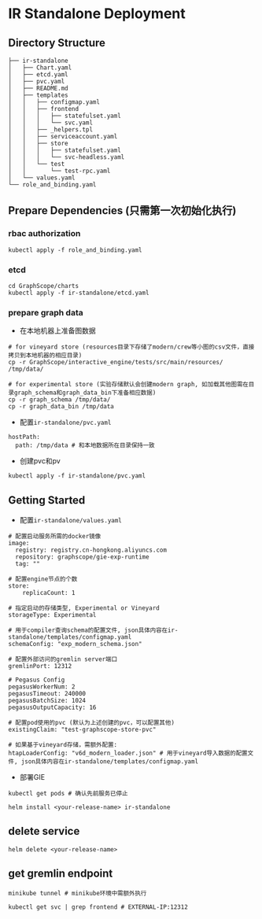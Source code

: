 # IR Standalone Deployment
## Directory Structure
```
├── ir-standalone
│   ├── Chart.yaml
│   ├── etcd.yaml
│   ├── pvc.yaml
│   ├── README.md
│   ├── templates
│   │   ├── configmap.yaml
│   │   ├── frontend
│   │   │   ├── statefulset.yaml
│   │   │   └── svc.yaml
│   │   ├── _helpers.tpl
│   │   ├── serviceaccount.yaml
│   │   ├── store
│   │   │   ├── statefulset.yaml
│   │   │   └── svc-headless.yaml
│   │   └── test
│   │       └── test-rpc.yaml
│   └── values.yaml
└── role_and_binding.yaml

```
## Prepare Dependencies (只需第一次初始化执行)
### rbac authorization
```
kubectl apply -f role_and_binding.yaml
```
### etcd
```
cd GraphScope/charts
kubectl apply -f ir-standalone/etcd.yaml
```
### prepare graph data
- 在本地机器上准备图数据
```
# for vineyard store (resources目录下存储了modern/crew等小图的csv文件，直接拷贝到本地机器的相应目录)
cp -r GraphScope/interactive_engine/tests/src/main/resources/ /tmp/data/

# for experimental store (实验存储默认会创建modern graph, 如加载其他图需在目录graph_schema和graph_data_bin下准备相应数据)
cp -r graph_schema /tmp/data/
cp -r graph_data_bin /tmp/data
```
- 配置`ir-standalone/pvc.yaml`
```
hostPath:
  path: /tmp/data # 和本地数据所在目录保持一致
```
- 创建pvc和pv
```
kubectl apply -f ir-standalone/pvc.yaml
```
## Getting Started
- 配置`ir-standalone/values.yaml`
```
# 配置启动服务所需的docker镜像
image:
  registry: registry.cn-hongkong.aliyuncs.com
  repository: graphscope/gie-exp-runtime
  tag: ""

# 配置engine节点的个数
store:
    replicaCount: 1

# 指定启动的存储类型, Experimental or Vineyard
storageType: Experimental

# 用于compiler查询schema的配置文件, json具体内容在ir-standalone/templates/configmap.yaml
schemaConfig: "exp_modern_schema.json"

# 配置外部访问的gremlin server端口
gremlinPort: 12312

# Pegasus Config
pegasusWorkerNum: 2
pegasusTimeout: 240000
pegasusBatchSize: 1024
pegasusOutputCapacity: 16

# 配置pod使用的pvc (默认为上述创建的pvc，可以配置其他)
existingClaim: "test-graphscope-store-pvc"

# 如果基于vineyard存储，需额外配置:
htapLoaderConfig: "v6d_modern_loader.json" # 用于vineyard导入数据的配置文件, json具体内容在ir-standalone/templates/configmap.yaml
```
- 部署GIE
```
kubectl get pods # 确认先前服务已停止

helm install <your-release-name> ir-standalone
```
## delete service
```
helm delete <your-release-name>
```
## get gremlin endpoint
```
minikube tunnel # minikube环境中需额外执行

kubectl get svc | grep frontend # EXTERNAL-IP:12312
```